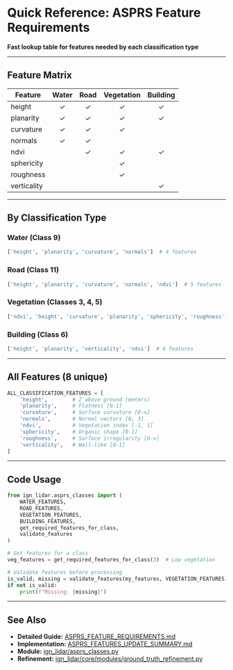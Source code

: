 # Quick Reference: ASPRS Feature Requirements

**Fast lookup table for features needed by each classification type**

---

## Feature Matrix

| Feature     | Water | Road | Vegetation | Building |
| ----------- | :---: | :--: | :--------: | :------: |
| height      |   ✓   |  ✓   |     ✓      |    ✓     |
| planarity   |   ✓   |  ✓   |     ✓      |    ✓     |
| curvature   |   ✓   |  ✓   |     ✓      |          |
| normals     |   ✓   |  ✓   |            |          |
| ndvi        |       |  ✓   |     ✓      |    ✓     |
| sphericity  |       |      |     ✓      |          |
| roughness   |       |      |     ✓      |          |
| verticality |       |      |            |    ✓     |

---

## By Classification Type

### Water (Class 9)

```python
['height', 'planarity', 'curvature', 'normals']  # 4 features
```

### Road (Class 11)

```python
['height', 'planarity', 'curvature', 'normals', 'ndvi']  # 5 features
```

### Vegetation (Classes 3, 4, 5)

```python
['ndvi', 'height', 'curvature', 'planarity', 'sphericity', 'roughness']  # 6 features
```

### Building (Class 6)

```python
['height', 'planarity', 'verticality', 'ndvi']  # 4 features
```

---

## All Features (8 unique)

```python
ALL_CLASSIFICATION_FEATURES = [
    'height',        # Z above ground (meters)
    'planarity',     # Flatness [0-1]
    'curvature',     # Surface curvature [0-∞]
    'normals',       # Normal vectors [N, 3]
    'ndvi',          # Vegetation index [-1, 1]
    'sphericity',    # Organic shape [0-1]
    'roughness',     # Surface irregularity [0-∞]
    'verticality',   # Wall-like [0-1]
]
```

---

## Code Usage

```python
from ign_lidar.asprs_classes import (
    WATER_FEATURES,
    ROAD_FEATURES,
    VEGETATION_FEATURES,
    BUILDING_FEATURES,
    get_required_features_for_class,
    validate_features
)

# Get features for a class
veg_features = get_required_features_for_class(3)  # Low vegetation

# Validate features before processing
is_valid, missing = validate_features(my_features, VEGETATION_FEATURES)
if not is_valid:
    print(f"Missing: {missing}")
```

---

## See Also

- **Detailed Guide:** [ASPRS_FEATURE_REQUIREMENTS.md](ASPRS_FEATURE_REQUIREMENTS.md)
- **Implementation:** [ASPRS_FEATURES_UPDATE_SUMMARY.md](ASPRS_FEATURES_UPDATE_SUMMARY.md)
- **Module:** [ign_lidar/asprs_classes.py](ign_lidar/asprs_classes.py)
- **Refinement:** [ign_lidar/core/modules/ground_truth_refinement.py](ign_lidar/core/modules/ground_truth_refinement.py)
